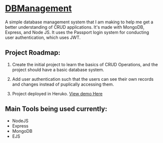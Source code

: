 # [DBManagement](https://dbmanager-nodejs.herokuapp.com/) 
A simple database management system that I am making to help me get a better understanding of CRUD applications. It's made with MongoDB, Express, and Node JS. It uses the Passport login system for conducting user authentication, which uses JWT. 

## Project Roadmap:
 
 1) Create the initial project to learn the basics of CRUD Operations, and the project should have a basic database system.
 
 2) Add user authentication such that the users can see their own records and changes instead of puplically accessing them.
 
 3) Project deployed in Heruko. [View demo Here](https://dbmanager-nodejs.herokuapp.com/) 



## Main Tools being used currently:
 - NodeJS
 - Express
 - MongoDB
 - EJS
